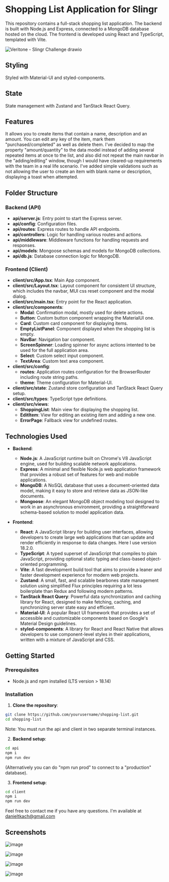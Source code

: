 # Shopping List Application for Slingr

This repository contains a full-stack shopping list application. The backend is built with Node.js and Express, connected to a MongoDB database hosted on the cloud. The frontend is developed using React and TypeScript, templated with Vite.

![Veritone - Slingr Challenge drawio](https://github.com/danieltkach/slingr-challenge/assets/70539591/fb2490b0-31eb-478d-b6c6-392bcfd2d7ef)


## Styling
Styled with Material-UI and styled-components.

## State
State management with Zustand and TanStack React Query.

## Features
It allows you to create items that contain a name, description and an amount. You can edit any key of the item, mark them "purchased/completed" as well as delete them. I've decided to map the property "amount/quantity" to the data model instead of adding several repeated items at once to the list, and also did not repeat the main navbar in the "adding/editing" window, though I would have cleared-up requirements with the team in a real life scenario. 
I've added simple validations such as not allowing the user to create an item with blank name or description, displaying a toast when attempted. 


## Folder Structure

### Backend (API)

- **api/server.js**: Entry point to start the Express server.
- **api/config**: Configuration files.
- **api/routes**: Express routes to handle API endpoints.
- **api/controllers**: Logic for handling various routes and actions.
- **api/middleware**: Middleware functions for handling requests and responses.
- **api/models**: Mongoose schemas and models for MongoDB collections.
- **api/db.js**: Database connection logic for MongoDB.

### Frontend (Client)

- **client/src/App.tsx**: Main App component.
- **client/src/Layout.tsx**: Layout component for consistent UI structure, which includes the navbar, MUI css reset component and the modal dialog.
- **client/src/main.tsx**: Entry point for the React application.
- **client/src/components**:
  - **Modal**: Confirmation modal, mostly used for delete actions.
  - **Button**: Custom button component wrapping the MaterialUI one.
  - **Card**: Custom card component for displaying items.
  - **EmptyListPanel**: Component displayed when the shopping list is empty.
  - **NavBar**: Navigation bar component.
  - **ScreenSpinner**: Loading spinner for async actions intented to be used for the full application area.
  - **Select**: Custom select input component.
  - **TextArea**: Custom text area component.
- **client/src/config**:
  - **routes**: Application routes configuration for the BrowserRouter including route string paths.
  - **theme**: Theme configuration for Material-UI.
- **client/src/state**: Zustand store configuration and TanStack React Query setup.
- **client/src/types**: TypeScript type definitions.
- **client/src/views**:
  - **ShoppingList**: Main view for displaying the shopping list.
  - **EditItem**: View for editing an existing item and adding a new one.
  - **ErrorPage**: Fallback view for undefined routes.

## Technologies Used

- **Backend**:
  - **Node.js**: A JavaScript runtime built on Chrome's V8 JavaScript engine, used for building scalable network applications.
  - **Express**: A minimal and flexible Node.js web application framework that provides a robust set of features for web and mobile applications.
  - **MongoDB**: A NoSQL database that uses a document-oriented data model, making it easy to store and retrieve data as JSON-like documents.
  - **Mongoose**: An elegant MongoDB object modeling tool designed to work in an asynchronous environment, providing a straightforward schema-based solution to model application data.

- **Frontend**:
  - **React**: A JavaScript library for building user interfaces, allowing developers to create large web applications that can update and render efficiently in response to data changes. Here I use version 18.2.0.
  - **TypeScript**: A typed superset of JavaScript that compiles to plain JavaScript, providing optional static typing and class-based object-oriented programming.
  - **Vite**: A fast development build tool that aims to provide a leaner and faster development experience for modern web projects.
  - **Zustand**: A small, fast, and scalable bearbones state management solution using simplified Flux principles requiring a lot less boilerplate than Redux and following modern patterns.
  - **TanStack React Query**: Powerful data synchronization and caching library for React, designed to make fetching, caching, and synchronizing server state easy and efficient.
  - **Material-UI**: A popular React UI framework that provides a set of accessible and customizable components based on Google's Material Design guidelines.
  - **styled-components**: A library for React and React Native that allows developers to use component-level styles in their applications, written with a mixture of JavaScript and CSS.

## Getting Started

### Prerequisites

- Node.js and npm installed (LTS version > 18.14)

### Installation

1. **Clone the repository**:
```sh
git clone https://github.com/yourusername/shopping-list.git
cd shopping-list
```

Note: You must run the api and client in two separate terminal instances.

2. **Backend setup**:
```sh
cd api
npm i
npm run dev
```
(Alternatively you can do "npm run prod" to connect to a "production" database).

3. **Frontend setup**:
```sh
cd client
npm i
npm run dev
```
Feel free to contact me if you have any questions. I'm available at danieltkach@gmail.com

## Screenshots
![image](https://github.com/danieltkach/slingr-challenge/assets/70539591/8d0008f3-0f2b-4046-a55f-a0fe9e0f94db)

![image](https://github.com/danieltkach/slingr-challenge/assets/70539591/8f9b6eae-fffb-4094-a5c3-45b175b3e33d)

![image](https://github.com/danieltkach/slingr-challenge/assets/70539591/31bd53df-3d6e-4660-b05c-a9bac1ef5423)

![image](https://github.com/danieltkach/slingr-challenge/assets/70539591/2de78b75-3fd1-463b-8ebb-3ab406ddf67d)



